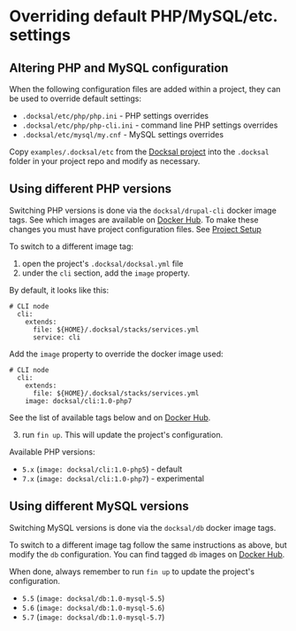 # Overriding default PHP/MySQL/etc. settings

<a name="configuration"></a>
## Altering PHP and MySQL configuration

When the following configuration files are added within a project, they can be used to override default settings:

- `.docksal/etc/php/php.ini` - PHP settings overrides
- `.docksal/etc/php/php-cli.ini` - command line PHP settings overrides
- `.docksal/etc/mysql/my.cnf` - MySQL settings overrides

Copy `examples/.docksal/etc` from the [Docksal project](https://github.com/docksal/docksal) into the `.docksal` folder in your project repo and modify as necessary.

<a name="php-versions"></a>
## Using different PHP versions

Switching PHP versions is done via the `docksal/drupal-cli` docker image tags. See which images are available on [Docker Hub](https://hub.docker.com/r/docksal/cli/). To
make these changes you must have project configuration files. See [Project Setup](project-setup.md)

To switch to a different image tag:

1) open the project's `.docksal/docksal.yml` file  
2) under the `cli` section, add the `image` property.

By default, it looks like this:

```
# CLI node
  cli:
    extends:
      file: ${HOME}/.docksal/stacks/services.yml
      service: cli
```

Add the `image` property to override the docker image used:

```
# CLI node
  cli:
    extends:
      file: ${HOME}/.docksal/stacks/services.yml
    image: docksal/cli:1.0-php7
```

See the list of available tags below and on [Docker Hub](https://hub.docker.com/r/docksal/cli/tags/).

3) run `fin up`. This will update the project's configuration.

Available PHP versions:

- `5.x` (`image: docksal/cli:1.0-php5`) - default
- `7.x` (`image: docksal/cli:1.0-php7`) - experimental

<a name="mysql-versions"></a>
## Using different MySQL versions

Switching MySQL versions is done via the `docksal/db` docker image tags.

To switch to a different image tag follow the same instructions as above, but 
modify the `db` configuration. You can find tagged `db` images on [Docker Hub](https://hub.docker.com/r/docksal/db/tags/).

When done, always remember to run `fin up` to update the project's configuration.

- `5.5` (`image: docksal/db:1.0-mysql-5.5`)
- `5.6` (`image: docksal/db:1.0-mysql-5.6`)
- `5.7` (`image: docksal/db:1.0-mysql-5.7`)
